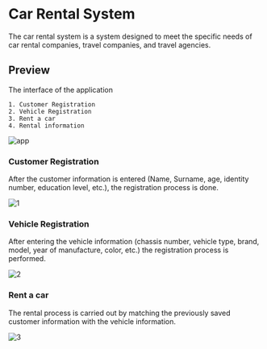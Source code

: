 
# Car Rental System

The car rental system is a system designed to meet the specific needs of car rental companies, travel companies, and travel agencies.

## Preview
The interface of the application

    1. Customer Registration
    2. Vehicle Registration
    3. Rent a car
    4. Rental information

![app](https://user-images.githubusercontent.com/100415347/187079394-bf37770c-12a1-4e7f-8b63-395e7129ba22.png)

### Customer Registration
After the customer information is entered (Name, Surname, age, identity number, education level, etc.), the registration process is done.

![1](https://user-images.githubusercontent.com/100415347/187079338-5e0eae18-2b3c-4cb8-89e9-975d3aa25164.gif)

### Vehicle Registration
After entering the vehicle information (chassis number, vehicle type, brand, model, year of manufacture, color, etc.) the registration process is performed.

![2](https://user-images.githubusercontent.com/100415347/187081689-1704f9ae-4df5-477e-b914-c8097232ef72.gif)

### Rent a car
The rental process is carried out by matching the previously saved customer information with the vehicle information.


![3](https://user-images.githubusercontent.com/100415347/187081693-2f599ca2-5b10-49ef-a0a8-69d51b30b275.gif)
